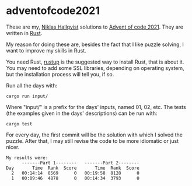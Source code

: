 # adventofcode2021
These are my, [Niklas Hallqvist](https://github.com/niklasha) solutions to
[Advent of code 2021](https://adventofcode.com/2021).
They are written in [Rust](https://rust-lang.org).

My reason for doing these are, besides the fact that I like puzzle solving, I want to improve my skills in Rust.

You need Rust, [rustup](https://rustup.rs/) is the suggested way to install Rust, that is about it.
You may need to add some SSL libraries, depending on operating system, but the installation process will tell you, if so.

Run all the days with:
```
cargo run input/
```

Where "input/" is a prefix for the days' inputs, named 01, 02, etc.
The tests (the examples given in the days' descriptions) can be run with:
```
cargo test
```

For every day, the first commit will be the solution with which I solved the puzzle.
After that, I may still revise the code to be more idiomatic or just nicer.


```
My results were:
      -------Part 1--------   -------Part 2--------
Day       Time  Rank  Score       Time  Rank  Score
  2   00:14:14  8569      0   00:19:58  8128      0
  1   00:09:46  4878      0   00:14:34  3793      0
```